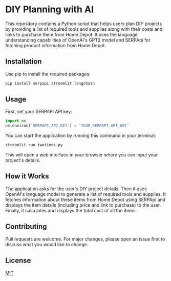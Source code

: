 # DIY Planning with AI

This repository contains a Python script that helps users plan DIY projects by providing a list of required tools and supplies along with their costs and links to purchase them from Home Depot. It uses the language understanding capabilities of OpenAI's GPT2 model and SERPApi for fetching product information from Home Depot.

## Installation

Use pip to install the required packages:

```bash
pip install serpapi streamlit langchain
```

## Usage

First, set your SERPAPI API key:

```python
import os
os.environ['SERPAPI_API_KEY'] = 'YOUR_SERPAPI_API_KEY'
```

You can start the application by running this command in your terminal:

```bash
streamlit run twotimes.py
```

This will open a web interface in your browser where you can input your project's details.

## How it Works

The application asks for the user's DIY project details. Then it uses OpenAI's language model to generate a list of required tools and supplies. It fetches information about these items from Home Depot using SERPApi and displays the item details (including price and link to purchase) to the user. Finally, it calculates and displays the total cost of all the items.

## Contributing

Pull requests are welcome. For major changes, please open an issue first to discuss what you would like to change.

## License

[MIT](https://choosealicense.com/licenses/mit/)